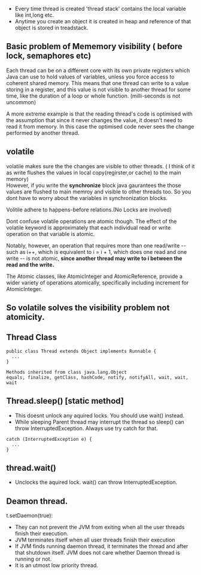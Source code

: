 
* Every time thread is created 'thread stack' contains the local variable like int,long etc. 
* Anytime you create an object it is created in heap and reference of that object is stored in treadstack. 

## Basic problem of Mememory visibility ( before lock, semaphores etc)
Each thread can be on a different core with its own private registers which Java can use to hold values of variables, unless you force access to coherent shared memory. This means that one thread can write to a value storing in a register, and this value is not visible to another thread for some time, like the duration of a loop or whole function. (milli-seconds is not uncommon)

A more extreme example is that the reading thread's code is optimised with the assumption that since it never changes the value, it doesn't need to read it from memory. In this case the optimised code never sees the change performed by another thread.


## volatile

volatile makes sure the the changes are visible to other threads. ( I think of it as write flushes the values in local copy(regirster,or cache) to the main memory)\
However, if you write the **synchronize** block java gaurantees the those values are flushed to main memroy and visible to other threads too. So you dont have to worry about the variables in synchronization blocks. 

Volitile adhere to happens-before relations.(No Locks are involved) 

Dont confuse volatile operations are atomic though. The effect of the volatile keyword is approximately that each individual read or write operation on that variable is atomic.

Notably, however, an operation that requires more than one read/write -- such as i++, which is equivalent to i = i + 1, which does one read and one write -- is not atomic, **since another thread may write to i between the read and the write.**

The Atomic classes, like AtomicInteger and AtomicReference, provide a wider variety of operations atomically, specifically including increment for AtomicInteger.

## So volatile solves the visibility problem not atomicity. 

## Thread Class 
```
public class Thread extends Object implements Runnable {
  ...
}

Methods inherited from class java.lang.Object
equals, finalize, getClass, hashCode, notify, notifyAll, wait, wait, wait
```
## Thread.sleep()  [static method]
* This doesnt unlock any aquired locks. You should use wait() instead.
* While sleeping Parent thread may interrupt the thread so sleep() can throw InterruptedException. Always use try catch for that. 
```
catch (InterruptedException e) { 
  ...
}
```

## thread.wait()
* Unclocks the aquired lock. wait() can throw InterruptedException.


## Deamon thread.
t.setDaemon(true):
* They can not prevent the JVM from exiting when all the user threads finish their execution.
* JVM terminates itself when all user threads finish their execution
* If JVM finds running daemon thread, it terminates the thread and after that shutdown itself. JVM does not care whether Daemon thread is running or not.
* It is an utmost low priority thread.



